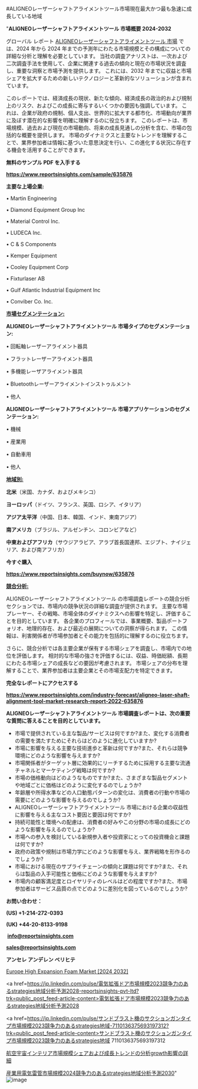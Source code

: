 #ALIGNEOレーザーシャフトアライメントツール市場現在最大かつ最も急速に成長している地域

"<strong>ALIGNEOレーザーシャフトアライメントツール 市場概要 2024-2032</strong>

グローバル レポート <a href=https://www.reportsinsights.com/sample/635876>ALIGNEOレーザーシャフトアライメントツール 市場</a> では、2024 年から 2024 年までの予測年にわたる市場規模とその構成についての詳細な分析と理解を必要としています。 当社の調査アナリストは、一次および二次調査手法を使用して、企業に関連する過去の傾向と現在の市場状況を調査し、重要な洞察と市場予測を提供します。 これには、2032 年までに収益と市場シェアを拡大​​するための新しいテクノロジーと革新的なソリューションが含まれています。

このレポートでは、経済成長の現状、新たな傾向、経済成長の政治的および規制上のリスク、およびこの成長に寄与するいくつかの要因も強調しています。 これは、企業が政府の規制、個人支出、世界的に拡大する都市化、市場動向が業界に及ぼす潜在的な影響を明確に理解するのに役立ちます。 このレポートは、市場規模、過去および現在の市場動向、将来の成長見通しの分析を含む、市場の包括的な概要を提供します。 市場のダイナミクスと主要なトレンドを理解することで、業界参加者は情報に基づいた意思決定を行い、この進化する状況に存在する機会を活用することができます。

<strong><b>無料のサンプル PDF を入手する</b></strong>

<a href=https://www.reportsinsights.com/sample/635876><strong><u>https://www.reportsinsights.com/sample/635876</u></strong></a>

<strong>主要な上場企業:</strong>

• Martin Engineering

• Diamond Equipment Group Inc

• Material Control Inc.

• LUDECA Inc.

• C & S Components

• Kemper Equipment

• Cooley Equipment Corp

• Fixturlaser AB

• Gulf Atlantic Industrial Equipment Inc

• Conviber Co. Inc.

<strong><u>市場セグメンテーション</u></strong><strong><u>:</u></strong>

<strong>ALIGNEOレーザーシャフトアライメントツール 市場タイプのセグメンテーション:</strong>

• 回転軸レーザーアライメント器具

• フラットレーザーアライメント器具

• 多機能レーザアライメント器具

• Bluetoothレーザーアライメントインストゥルメント

• 他人

<strong>ALIGNEOレーザーシャフトアライメントツール 市場アプリケーションのセグメンテーション:</strong>

• 機械

• 産業用

• 自動車用

• 他人

<strong><u>地域別</u></strong><strong><u>:</u></strong>

<strong>北米</strong>（米国、カナダ、およびメキシコ）

<strong>ヨーロッパ</strong>（ドイツ、フランス、英国、ロシア、イタリア）

<strong>アジア太平洋</strong>（中国、日本、韓国、インド、東南アジア）

<strong>南アメリカ</strong>（ブラジル、アルゼンチン、コロンビアなど）

<strong>中東およびアフリカ</strong>（サウジアラビア、アラブ首長国連邦、エジプト、ナイジェリア、および南アフリカ）

<strong>今すぐ購入</strong>

<a href=https://www.reportsinsights.com/buynow/635876><strong><u>https://www.reportsinsights.com/buynow/635876</u></strong></a>

<strong><u>競合分析:</u></strong>

ALIGNEOレーザーシャフトアライメントツール の市場調査レポートの競合分析セクションでは、市場内の競争状況の詳細な調査が提供されます。 主要な市場プレーヤー、その戦略、市場全体のダイナミクスへの影響を特定し、評価することを目的としています。 各企業のプロフィールでは、事業概要、製品ポートフォリオ、地理的存在、および最近の展開についての洞察が得られます。 この情報は、利害関係者が市場参加者とその能力を包括的に理解するのに役立ちます。

さらに、競合分析では各主要企業が保有する市場シェアを調査し、市場内での地位を評価します。 相対的な市場の強さを評価するには、収益、時価総額、長期にわたる市場シェアの成長などの要因が考慮されます。 市場シェアの分布を理解することで、業界参加者は主要企業とその市場支配力を特定できます。

<strong>完全なレポートにアクセスする</strong>

<a href=https://www.reportsinsights.com/industry-forecast/aligneo-laser-shaft-alignment-tool-market-research-report-2022-635876><strong><u><b>https://www.reportsinsights.com/industry-forecast/aligneo-laser-shaft-alignment-tool-market-research-report-2022-635876</b></u></strong></a>

<strong><b>ALIGNEOレーザーシャフトアライメントツール 市場調査レポートは、次の重要な質問に答えることを目的としています。</b></strong>
<ul>
  <li>市場で提供されている主な製品/サービスは何ですか?また、変化する消費者の需要を満たすためにそれらはどのように進化していますか?</li>
  <li>市場に影響を与える主要な技術進歩と革新は何ですか?また、それらは競争環境にどのような影響を与えますか?</li>
  <li>市場関係者がターゲット層に効果的にリーチするために採用する主要な流通チャネルとマーケティング戦略は何ですか?</li>
  <li>市場の価格動向はどのようなものですか?また、さまざまな製品セグメントや地域ごとに価格はどのように変化するのでしょうか?</li>
  <li>年齢層や所得水準などの人口動態パターンの変化は、消費者の行動や市場の需要にどのような影響を与えるのでしょうか?</li>
  <li>ALIGNEOレーザーシャフトアライメントツール 市場における企業の収益性に影響を与える主なコスト要因と要因は何ですか?</li>
  <li>持続可能性と環境への配慮は、消費者の好みやこの分野の市場の成長にどのような影響を与えるのでしょうか?</li>
  <li>市場への参入を検討している新規参入者や投資家にとっての投資機会と課題は何ですか?</li>
  <li>政府の政策や規制は市場力学にどのような影響を与え、業界戦略を形作るのでしょうか?</li>
  <li>市場における現在のサプライチェーンの傾向と課題は何ですか?また、それらは製品の入手可能性と価格にどのような影響を与えますか?</li>
  <li>市場内の顧客満足度とロイヤリティのレベルはどの程度ですか?また、市場参加者はサービス品質の点でどのように差別化を図っているのでしょうか?</li>
</ul>
<strong>お問い合わせ：</strong>

<strong>(US) +1-214-272-0393</strong>

<strong>(UK) +44-20-8133-9198</strong>

<strong> </strong><a href=info@reportsinsights.com><strong><u>info@reportsinsights.com</u></strong></a>

<a href=sales@reportsinsights.com><strong><u>sales@reportsinsights.com</u></strong></a>

<strong>アンセレ アンデレン ベリヒテ</strong>

<a href=https://www.linkedin.com/pulse/europe-high-expansion-foam-markets-analysis-decision-makers-euwwf/>Europe High Expansion Foam Market [2024 2032]</a>

<a href=https://jp.linkedin.com/pulse/電気拡張ドア市場規模2023競争力のあるstrategies地域分析予測2028-reportsinsights-pvt-ltd?trk=public_post_feed-article-content>電気拡張ドア市場規模2023競争力のあるstrategies地域分析予測2028</a>

<a href=https://jp.linkedin.com/pulse/サンドブラスト機のサクションガンタイプ市場規模2023競争力のあるstrategies地域-7110136375693197312?trk=public_post_feed-article-content>サンドブラスト機のサクションガンタイプ市場規模2023競争力のあるstrategies地域 7110136375693197312</a>

<a href=https://www.linkedin.com/pulse/航空宇宙インテリア市場規模シェアおよび成長トレンドの分析growth影響の詳細-reports-insights-expert/>航空宇宙インテリア市場規模シェアおよび成長トレンドの分析growth影響の詳細</a>

<a href=https://www.linkedin.com/pulse/産業用電気雷管市場規模2024競争力のあるstrategies地域分析予測2030-tribunal-analytics-360-jmy0f/>産業用電気雷管市場規模2024競争力のあるstrategies地域分析予測2030</a>"
![image](https://github.com/aakesh123242/RIMarket/assets/158431203/36d8dff6-2abf-4130-a045-5448dda93b41)

